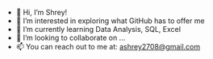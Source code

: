 - 👋 Hi, I’m Shrey!
- 👀 I’m interested in exploring what GitHub has to offer me 
- 🌱 I’m currently learning Data Analysis, SQL, Excel
- 💞️ I’m looking to collaborate on ...
- 📫 You can reach out to me at: ashrey2708@gmail.com

<!---
ashrey01/ashrey01 is a ✨ special ✨ repository because its `README.md` (this file) appears on your GitHub profile.
You can click the Preview link to take a look at your changes.
--->
